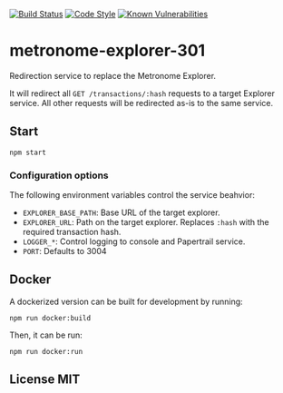 [![Build Status](https://travis-ci.com/autonomoussoftware/metronome-explorer-301.svg?branch=master)](https://travis-ci.com/autonomoussoftware/metronome-explorer-301)
[![Code Style](https://img.shields.io/badge/code%20style-bloq-0063a6.svg)](https://github.com/bloq/eslint-config-bloq)
[![Known Vulnerabilities](https://snyk.io/test/github/autonomoussoftware/metronome-explorer-301/badge.svg?targetFile=package.json)](https://snyk.io/test/github/autonomoussoftware/metronome-explorer-301?targetFile=package.json)

# metronome-explorer-301

Redirection service to replace the Metronome Explorer.

It will redirect all `GET /transactions/:hash` requests to a target Explorer service.
All other requests will be redirected as-is to the same service.

## Start

```shell
npm start
```

### Configuration options

The following environment variables control the service beahvior:

- `EXPLORER_BASE_PATH`: Base URL of the target explorer.
- `EXPLORER_URL`: Path on the target explorer. Replaces `:hash` with the required transaction hash.
- `LOGGER_*`: Control logging to console and Papertrail service.
- `PORT`: Defaults to 3004

## Docker

A dockerized version can be built for development by running:

```shell
npm run docker:build
```

Then, it can be run:

```shell
npm run docker:run
```

## License MIT
